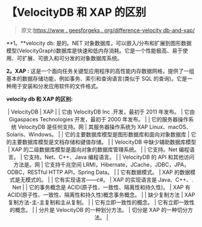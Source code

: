 # 【VelocityDB 和 XAP 的区别

> 原文:[https://www . geesforgeks . org/difference-velocity db-and-xap/](https://www.geeksforgeeks.org/difference-between-velocitydb-and-xap/)

**1。**velocity db:
是的。NET 对象数据库，可以嵌入/分布和扩展到图形数据模型(VelocityGraph)数据库是快速和低内存消耗。它是一个性能极高、易于使用、可扩展、可嵌入和可分发的对象数据库系统。

**2。XAP :**
这是一个面向任务关键型应用程序的高性能内存数据网格，提供了一组基本的数据存储功能，例如事务、索引和查询语言(类似于 SQL 的查询)。它是一种用于安装和分发应用软件的文件格式。

**velocity db 和 XAP 的区别:**

<center>

| VelocityDB | XAP |
| 它由 VelocityDB Inc .开发，最初于 2011 年发布。 | 它由 Gigaspaces Technologies 开发，最初于 2000 年发布。 |
| 它的服务器操作系统 VelocityDB 是任何支持。网 | 其服务器操作系统为 XAP Linux、macOS、Solaris、Windows。 |
| 它的主要数据库模型是图形数据库和面向对象数据库 | 它的主要数据库模型是文档存储和键值存储。 |
| VelocityDB 中缺少辅助数据库模型 | XAP 的二级数据库模型是面向对象的数据库管理系统。 |
| 它支持。Net 编程语言。 | 它支持。Net、C++、Java 编程语言。 |
| VelocityDB 的 API 和其他访问方法是。网 | 它支持千兆空间 LRMI，Hibernate，JCache，JDBC，JPA，ODBC，RESTful HTTP API，Spring Data。 |
| 它有数据模式。 | XAP 的数据模式是无模式的。 |
| 它有实现语言——c#。 | XAP 的实现语言是 Java、C++、. Net |
| 它的事务概念是 ACID(原子性、一致性、隔离性和持久性)。 | XAP 有 ACID(原子性、一致性、隔离性和持久性)概念事务概念。 |
| 缺少复制方法 | XAP 复制方法-主-主复制和主从复制。 |
| 它有立即一致性的概念。 | 它有立即一致性的概念。 |
| 分片是 VelocityDB 的一种划分方法。 | 切分是 XAP 的一种切分方法。 |

</center>